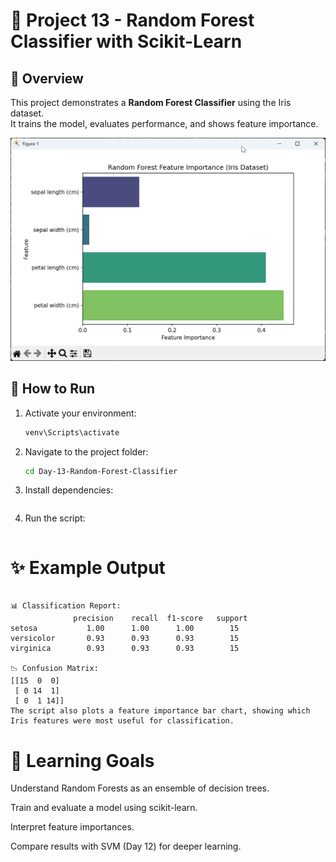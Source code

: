 # 🌲 Project 13 - Random Forest Classifier with Scikit-Learn

## 📌 Overview
This project demonstrates a **Random Forest Classifier** using the Iris dataset.  
It trains the model, evaluates performance, and shows feature importance.

![alt text](image.png)

## 🚀 How to Run

1. Activate your environment:
   ```bash
   venv\Scripts\activate

2. Navigate to the project folder:

    ```bash
    cd Day-13-Random-Forest-Classifier

3. Install dependencies:

    ```pip install -r requirements.txt

4. Run the script:

    ```python random_forest_classifier.py


# ✨ Example Output

```✅ Accuracy: 0.95

📊 Classification Report:
              precision    recall  f1-score   support
setosa           1.00      1.00      1.00        15
versicolor       0.93      0.93      0.93        15
virginica        0.93      0.93      0.93        15

📉 Confusion Matrix:
[[15  0  0]
 [ 0 14  1]
 [ 0  1 14]]
The script also plots a feature importance bar chart, showing which Iris features were most useful for classification.
```

# 🧠 Learning Goals
Understand Random Forests as an ensemble of decision trees.

Train and evaluate a model using scikit-learn.

Interpret feature importances.

Compare results with SVM (Day 12) for deeper learning.